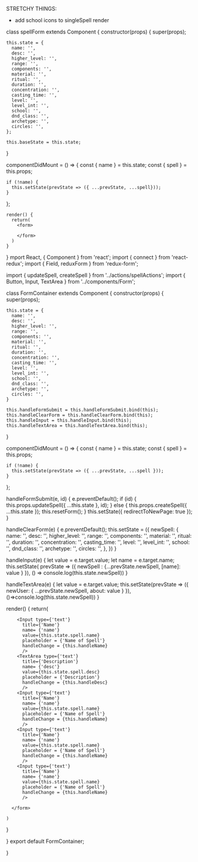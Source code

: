 STRETCHY THINGS:
- add school icons to singleSpell render

class spellForm extends Component {
  constructor(props) {
    super(props);

    this.state = {
      name: '',
      desc: '',
      higher_level: '',
      range: '',
      components: '',
      material: '',
      ritual: '',
      duration: '',
      concentration: '',
      casting_time: '',
      level: '',
      level_int: '',
      school: '',
      dnd_class: '',
      archetype: '',
      circles: '',
    };

    this.baseState = this.state;
  }

  componentDidMount = () => {
    const { name } = this.state;
    const { spell } = this.props;

    if (!name) {
      this.setState(prevState => ({ ...prevState, ...spell}));
    }
  };


    render() {
      return(
        <form>

        </form>
      )
    }
}
mport React, { Component } from 'react';
import { connect } from 'react-redux';
import { Field, reduxForm } from 'redux-form';

import { updateSpell, createSpell } from '../actions/spellActions';
import { Button, Input, TextArea } from '../components/Form';

class FormContainer extends Component {
  constructor(props) {
    super(props);

    this.state = {
      name: '',
      desc: '',
      higher_level: '',
      range: '',
      components: '',
      material: '',
      ritual: '',
      duration: '',
      concentration: '',
      casting_time: '',
      level: '',
      level_int: '',
      school: '',
      dnd_class: '',
      archetype: '',
      circles: '',
    }

    this.handleFormSubmit = this.handleFormSubmit.bind(this);
    this.handleClearForm = this.handleClearForm.bind(this);
    this.handleInput = this.handleInput.bind(this);
    this.handleTextArea = this.handleTextArea.bind(this);
  }

  componentDidMount = () => {
    const { name } = this.state;
    const { spell } = this.props;

    if (!name) {
      this.setState(prevState => ({ ...prevState, ...spell }));
    }
  };

  handleFormSubmit(e, id) {
    e.preventDefault();
   if (id) {
     this.props.updateSpell({ ...this.state }, id);
   } else {
     this.props.createSpell({ ...this.state });
     this.resetForm();
   }
   this.setState({ redirectToNewPage: true });
  }

  handleClearForm(e) {
 e.preventDefault();
     this.setState = ({
       newSpell: {
       name: '',
       desc: '',
       higher_level: '',
       range: '',
       components: '',
       material: '',
       ritual: '',
       duration: '',
       concentration: '',
       casting_time: '',
       level: '',
       level_int: '',
       school: '',
       dnd_class: '',
       archetype: '',
       circles: '',
     },
  })
}


   handleInput(e) {
       let value = e.target.value;
       let name = e.target.name;
   this.setState( prevState => ({ newSpell : 
        {...prevState.newSpell, [name]: value
        }
      }), () => console.log(this.state.newSpell))
   }
  
  handleTextArea(e) {
 let value = e.target.value;
    this.setState(prevState => ({
      newUser: {
        ...prevState.newSpell, about: value
      }
      }), ()=>console.log(this.state.newSpell))
  }

  render() {
    return(
      <form className="container" onSubmit={this.handleFormSubmit}>

        <Input type={'text'}
          title={'Name'}
          name= {'name'}
          value={this.state.spell.name}
          placeholder = {'Name of Spell'}
          handleChange = {this.handleName}
          />
        <TextArea type={'text'}
          title={'Description'}
          name= {'desc'}
          value={this.state.spell.desc}
          placeholder = {'Description'}
          handleChange = {this.handleDesc}
          />
        <Input type={'text'}
          title={'Name'}
          name= {'name'}
          value={this.state.spell.name}
          placeholder = {'Name of Spell'}
          handleChange = {this.handleName}
          />
        <Input type={'text'}
          title={'Name'}
          name= {'name'}
          value={this.state.spell.name}
          placeholder = {'Name of Spell'}
          handleChange = {this.handleName}
          />
        <Input type={'text'}
          title={'Name'}
          name= {'name'}
          value={this.state.spell.name}
          placeholder = {'Name of Spell'}
          handleChange = {this.handleName}
          />

      </form>
      
    )
  }

}
export default FormContainer;
  


}